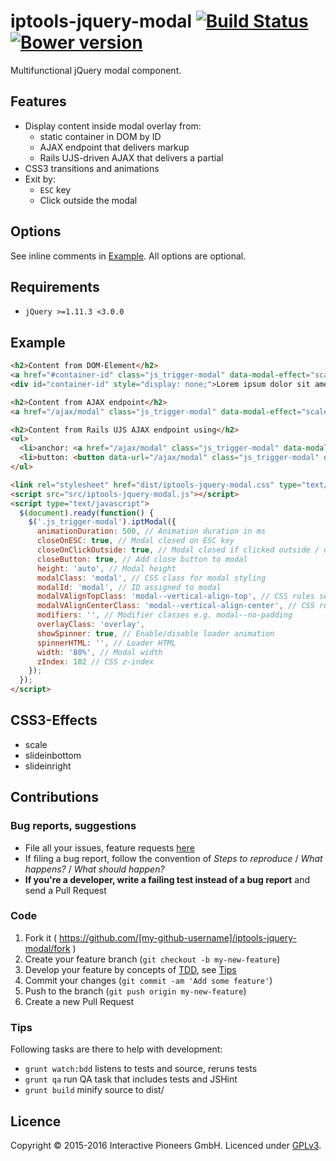 # iptools-jquery-modal [![Build Status](http://img.shields.io/travis/interactive-pioneers/iptools-jquery-modal.svg)](https://travis-ci.org/interactive-pioneers/iptools-jquery-modal) [![Bower version](https://badge.fury.io/bo/iptools-jquery-modal.svg)](http://badge.fury.io/bo/iptools-jquery-modal)

Multifunctional jQuery modal component.

## Features

- Display content inside modal overlay from:
  - static container in DOM by ID
  - AJAX endpoint that delivers markup
  - Rails UJS-driven AJAX that delivers a partial
- CSS3 transitions and animations
- Exit by:
  - `ESC` key
  - Click outside the modal

## Options

See inline comments in [Example](#example). All options are optional.

## Requirements

- `jQuery >=1.11.3 <3.0.0`

## Example

```html
<h2>Content from DOM-Element</h2>
<a href="#container-id" class="js_trigger-modal" data-modal-effect="scale">trigger modal</a>
<div id="container-id" style="display: none;">Lorem ipsum dolor sit amet, consetetur sadipscing elitr, sed diam nonumy eirmod tempor invidunt ut labore et dolore magna aliquyam erat, sed diam voluptua.</div>

<h2>Content from AJAX endpoint</h2>
<a href="/ajax/modal" class="js_trigger-modal" data-modal-effect="scale">trigger modal</a>

<h2>Content from Rails UJS AJAX endpoint using</h2>
<ul>
  <li>anchor: <a href="/ajax/modal" class="js_trigger-modal" data-modal-effect="scale" data-remote="true">trigger modal</a>
  <li>button: <button data-url="/ajax/modal" class="js_trigger-modal" data-modal-effect="scale" data-remote="true">trigger modal</button>
</ul>

<link rel="stylesheet" href="dist/iptools-jquery-modal.css" type="text/css">
<script src="src/iptools-jquery-modal.js"></script>
<script type="text/javascript">
  $(document).ready(function() {
    $('.js_trigger-modal').iptModal({
      animationDuration: 500, // Animation duration in ms
      closeOnESC: true, // Modal closed on ESC key
      closeOnClickOutside: true, // Modal closed if clicked outside / on overlay
      closeButton: true, // Add close button to modal
      height: 'auto', // Modal height
      modalClass: 'modal', // CSS class for modal styling
      modalId: 'modal', // ID assigned to modal
      modalVAlignTopClass: 'modal--vertical-align-top', // CSS rules setting vertical alignment of the modal
      modalVAlignCenterClass: 'modal--vertical-align-center', // CSS rules setting vertical alignment of the modal
      modifiers: '', // Modifier classes e.g. modal--no-padding
      overlayClass: 'overlay',
      showSpinner: true, // Enable/disable loader animation
      spinnerHTML: '', // Loader HTML
      width: '80%', // Modal width
      zIndex: 102 // CSS z-index
    });
  });
</script>

```

## CSS3-Effects

- scale
- slideinbottom
- slideinright

## Contributions

### Bug reports, suggestions

- File all your issues, feature requests [here](https://github.com/interactive-pioneers/iptools-jquery-modal/issues)
- If filing a bug report, follow the convention of _Steps to reproduce_ / _What happens?_ / _What should happen?_
- __If you're a developer, write a failing test instead of a bug report__ and send a Pull Request

### Code

1. Fork it ( https://github.com/[my-github-username]/iptools-jquery-modal/fork )
2. Create your feature branch (`git checkout -b my-new-feature`)
3. Develop your feature by concepts of [TDD](http://en.wikipedia.org/wiki/Test-driven_development), see [Tips](#tips)
3. Commit your changes (`git commit -am 'Add some feature'`)
4. Push to the branch (`git push origin my-new-feature`)
5. Create a new Pull Request

### Tips

Following tasks are there to help with development:

- `grunt watch:bdd` listens to tests and source, reruns tests
- `grunt qa` run QA task that includes tests and JSHint
- `grunt build` minify source to dist/

## Licence
Copyright © 2015-2016 Interactive Pioneers GmbH. Licenced under [GPLv3](LICENSE).
